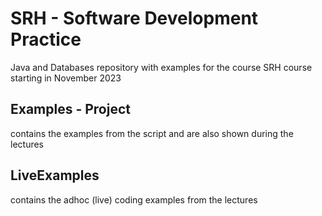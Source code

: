 # SRH - Software Development Practice
Java and Databases repository with examples for the course SRH course starting in November 2023


## Examples  - Project
contains the examples from the script and are also shown during the lectures

## LiveExamples  
contains the adhoc (live) coding examples from the lectures
